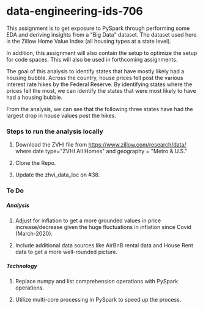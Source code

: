 # data-engineering-ids-706
This assignment is to get exposure to PySpark through performing some EDA and deriving insights from a "Big Data" dataset. The dataset used here is the Zillow Home Value Index (all housing types at a state level). 

In addition, this assignment will also contain the setup to optimize the setup for code spaces. This will also be used in forthcoming assignments. 

The goal of this analysis to identify states that have mostly likely had a housing bubble. Across the country, house prices fell post the various interest rate hikes by the Federal Reserve. By identifying states where the prices fell the most, we can identify the states that were most likely to have had a housing bubble. 

From the analysis, we can see that the following three states have had the largest drop in house values post the hikes. 

### Steps to run the analysis locally 
1. Download the ZVHI file from https://www.zillow.com/research/data/ where date type="ZVHI All Homes" and geography = "Metro & U.S." 

2. Clone the Repo. 
3. Update the zhvi_data_loc on #38. 


### To Do 
##### Analysis 
1. Adjust for inflation to get a more grounded values in price increase/decrease given the huge fluctuations in inflation since Covid (March-2020). 

2. Include additional data sources like AirBnB rental data and House Rent data to get a more well-rounded picture. 


##### Technology 
1. Replace numpy and list comprehension operations with PySpark operations. 

2. Utilize multi-core processing in PySpark to speed up the process. 